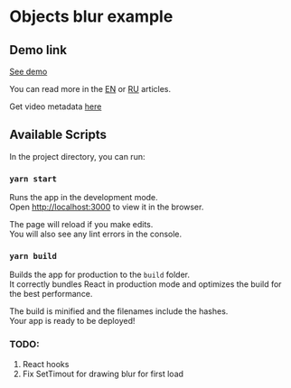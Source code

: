 # Objects blur example

## Demo link
[See demo](https://objects-blur-demo.vercel.app)

You can read more in the [EN](https://itnext.io/how-to-blur-objects-in-real-time-with-video-and-canvas-898cddc01ae6) or [RU](https://habr.com/ru/post/574248/) articles.

Get video metadata [here](https://gpac.github.io/mp4box.js/test/filereader.html)

## Available Scripts

In the project directory, you can run:

### `yarn start`

Runs the app in the development mode.\
Open [http://localhost:3000](http://localhost:3000) to view it in the browser.

The page will reload if you make edits.\
You will also see any lint errors in the console.

### `yarn build`

Builds the app for production to the `build` folder.\
It correctly bundles React in production mode and optimizes the build for the best performance.

The build is minified and the filenames include the hashes.\
Your app is ready to be deployed!

### TODO:
1. React hooks
2. Fix SetTimout for drawing blur for first load

